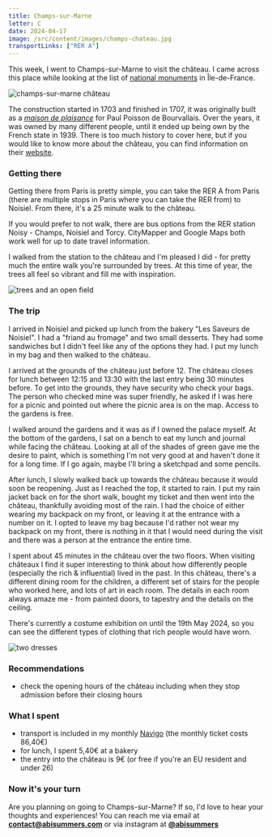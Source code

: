 ```yaml
---
title: Champs-sur-Marne
letter: C
date: 2024-04-17
image: /src/content/images/champs-chateau.jpg
transportLinks: ["RER A"]
---
```


This week, I went to Champs-sur-Marne to visit the château. I came across this place while looking at the list of [national monuments](https://www.monuments-nationaux.fr) in Île-de-France.

![champs-sur-marne château](../images/champs-chateau.jpg)

The construction started in 1703 and finished in 1707, it was originally built as a [_maison de plaisance_](https://en.wikipedia.org/wiki/Lustschloss) for Paul Poisson de Bourvallais. Over the years, it was owned by many different people, until it ended up being own by the French state in 1939. There is too much history to cover here, but if you would like to know more about the château, you can find information on their [website](https://www.chateau-champs-sur-marne.fr/en/discover/history-of-the-chateau-de-champs-sur-marne).

### Getting there

Getting there from Paris is pretty simple, you can take the RER A from Paris (there are multiple stops in Paris where you can take the RER from) to Noisiel. From there, it's a 25 minute walk to the château.

If you would prefer to not walk, there are bus options from the RER station Noisy - Champs, Noisiel and Torcy. CityMapper and Google Maps both work well for up to date travel information.

I walked from the station to the château and I'm pleased I did - for pretty much the entire walk you're surrounded by trees. At this time of year, the trees all feel so vibrant and fill me with inspiration.

![trees and an open field](../images/champs-forest.jpg)

### The trip

I arrived in Noisiel and picked up lunch from the bakery "Les Saveurs de Noisiel". I had a "friand au fromage" and two small desserts. They had some sandwiches but I didn't feel like any of the options they had. I put my lunch in my bag and then walked to the château.

I arrived at the grounds of the château just before 12. The château closes for lunch between 12:15 and 13:30 with the last entry being 30 minutes before. To get into the grounds, they have security who check your bags. The person who checked mine was super friendly, he asked if I was here for a picnic and pointed out where the picnic area is on the map. Access to the gardens is free.

I walked around the gardens and it was as if I owned the palace myself. At the bottom of the gardens, I sat on a bench to eat my lunch and journal while facing the château. Looking at all of the shades of green gave me the desire to paint, which is something I'm not very good at and haven't done it for a long time. If I go again, maybe I'll bring a sketchpad and some pencils.

After lunch, I slowly walked back up towards the château because it would soon be reopening. Just as I reached the top, it started to rain. I put my rain jacket back on for the short walk, bought my ticket and then went into the château, thankfully avoiding most of the rain. I had the choice of either wearing my backpack on my front, or leaving it at the entrance with a number on it. I opted to leave my bag because I'd rather not wear my backpack on my front, there is nothing in it that I would need during the visit and there was a person at the entrance the entire time.

I spent about 45 minutes in the château over the two floors. When visiting châteaux I find it super interesting to think about how differently people (especially the rich & influential) lived in the past. In this château, there's a different dining room for the children, a different set of stairs for the people who worked here, and lots of art in each room. The details in each room always amaze me - from painted doors, to tapestry and the details on the ceiling.

There's currently a costume exhibition on until the 19th May 2024, so you can see the different types of clothing that rich people would have worn.

![two dresses](../images/champs-outfit.jpg)

### Recommendations

- check the opening hours of the château including when they stop admission before their closing hours

### What I spent

- transport is included in my monthly [Navigo](https://abisummers.com/articles/navigo) (the monthly ticket costs 86,40€)
- for lunch, I spent 5,40€ at a bakery
- the entry into the château is 9€ (or free if you're an EU resident and under 26)

### Now it's your turn

Are you planning on going to Champs-sur-Marne? If so, I'd love to hear your thoughts and experiences! You can reach me via email at **[contact@abisummers.com](mailto:contact@abisummers.com)** or via instagram at **[@abisummers](https://www.instagram.com/abisummers/)**
